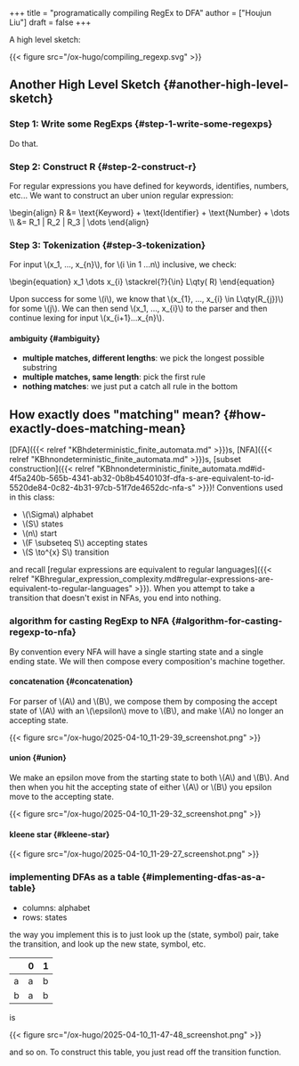 +++
title = "programatically compiling RegEx to DFA"
author = ["Houjun Liu"]
draft = false
+++

A high level sketch:

{{< figure src="/ox-hugo/compiling_regexp.svg" >}}


## Another High Level Sketch {#another-high-level-sketch}


### Step 1: Write some RegExps {#step-1-write-some-regexps}

Do that.


### Step 2: Construct R {#step-2-construct-r}

For regular expressions you have defined for keywords, identifies, numbers, etc... We want to construct an uber union regular expression:

\begin{align}
R &= \text{Keyword} + \text{Identifier} + \text{Number} + \dots   \\\\
&= R\_1 | R\_2 | R\_3 | \dots
\end{align}


### Step 3: Tokenization {#step-3-tokenization}

For input \\(x\_1, ..., x\_{n}\\), for \\(i \in 1 ...n\\) inclusive, we check:

\begin{equation}
x\_1 \dots x\_{i} \stackrel{?}{\in} L\qty( R)
\end{equation}

Upon success for some \\(i\\), we know that \\(x\_{1}, ..., x\_{i} \in L\qty(R\_{j})\\) for some \\(j\\). We can then send \\(x\_1, ..., x\_{i}\\) to the parser and then continue lexing for input \\(x\_{i+1}...x\_{n}\\).


#### ambiguity {#ambiguity}

-   **multiple matches, different lengths**: we pick the longest possible substring
-   **multiple matches, same length**: pick the first rule
-   **nothing matches**: we just put a catch all rule in the bottom


## How exactly does "matching" mean? {#how-exactly-does-matching-mean}

[DFA]({{< relref "KBhdeterministic_finite_automata.md" >}})s, [NFA]({{< relref "KBhnondeterministic_finite_automata.md" >}})s, [subset construction]({{< relref "KBhnondeterministic_finite_automata.md#id-4f5a240b-565b-4341-ab32-0b8b4540103f-dfa-s-are-equivalent-to-id-5520de84-0c82-4b31-97cb-51f7de4652dc-nfa-s" >}})! Conventions used in this class:

-   \\(\Sigma\\) alphabet
-   \\(S\\) states
-   \\(n\\) start
-   \\(F \subseteq S\\) accepting states
-   \\(S \to^{x} S\\) transition

and recall [regular expressions are equivalent to regular languages]({{< relref "KBhregular_expression_complexity.md#regular-expressions-are-equivalent-to-regular-languages" >}}). When you attempt to take a transition that doesn't exist in NFAs, you end into nothing.


### algorithm for casting RegExp to NFA {#algorithm-for-casting-regexp-to-nfa}

By convention every NFA will have a single starting state and a single ending state. We will then compose every composition's machine together.


#### concatenation {#concatenation}

For parser of \\(A\\) and \\(B\\), we compose them by composing the accept state of \\(A\\) with an \\(\epsilon\\) move to \\(B\\), and make \\(A\\) no longer an accepting state.

{{< figure src="/ox-hugo/2025-04-10_11-29-39_screenshot.png" >}}


#### union {#union}

We make an epsilon move from the starting state to both \\(A\\) and \\(B\\). And then when you hit the accepting state of either \\(A\\) or \\(B\\) you epsilon move to the accepting state.

{{< figure src="/ox-hugo/2025-04-10_11-29-32_screenshot.png" >}}


#### kleene star {#kleene-star}

{{< figure src="/ox-hugo/2025-04-10_11-29-27_screenshot.png" >}}


### implementing DFAs as a table {#implementing-dfas-as-a-table}

-   columns: alphabet
-   rows: states

the way you implement this is to just look up the (state, symbol) pair, take the transition, and look up the new state, symbol, etc.

|   | 0 | 1 |
|---|---|---|
| a | a | b |
| b | a | b |

is

{{< figure src="/ox-hugo/2025-04-10_11-47-48_screenshot.png" >}}

and so on. To construct this table, you just read off the transition function.
